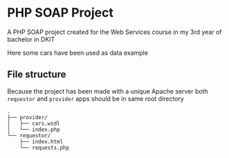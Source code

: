 # PHP SOAP Project
A PHP SOAP project created for the Web Services course in my 3rd year of bachelor in DKIT

Here some cars have been used as data example

## File structure
Because the project has been made with a unique Apache server both `requestor` and `provider` apps should be in same root directory
```
.
├── provider/
│   ├── cars.wsdl
│   └── index.php 
└── requestor/
    ├── index.html
    └── requests.php
```